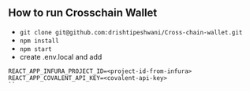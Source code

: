 ## How to run Crosschain Wallet

 - ```git clone git@github.com:drishtipeshwani/Cross-chain-wallet.git```
 - ```npm install```
 - ```npm start```
 - create .env.local and add 
```
REACT_APP_INFURA_PROJECT_ID=<project-id-from-infura>
REACT_APP_COVALENT_API_KEY=<covalent-api-key>
``
